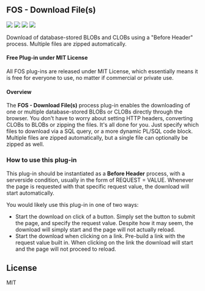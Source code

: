 ## FOS - Download File(s)

![](https://img.shields.io/badge/Plug--in_Type-Process-orange.svg) ![](https://img.shields.io/badge/APEX-19.2-success.svg) ![](https://img.shields.io/badge/APEX-20.1-success.svg) ![](https://img.shields.io/badge/APEX-20.2-success.svg)

Download of database-stored BLOBs and CLOBs using a "Before Header" process. Multiple files are zipped automatically.
<h4>Free Plug-in under MIT License</h4>
<p>
All FOS plug-ins are released under MIT License, which essentially means it is free for everyone to use, no matter if commercial or private use.
</p>
<h4>Overview</h4>
<p>The <strong>FOS - Download File(s)</strong> process plug-in enables the downloading of one or multiple database-stored BLOBs or CLOBs directly through the browser. You don't have to worry about setting HTTP headers, converting CLOBs to BLOBs or zipping the files. It's all done for you. Just specify which files to download via a SQL query, or a more dynamic PL/SQL code block. Multiple files are zipped automatically, but a single file can optionally be zipped as well.</p>

<h3>How to use this plug-in</h3>
<p>This plug-in should be instantiated as a <strong>Before Header</strong> process, with a serverside condition, usually in the form of REQUEST = VALUE. Whenever the page is requested with that specific request value, the download will start automatically.</p>
<p>You would likely use this plug-in in one of two ways:
<ul>
<li>Start the download on click of a button. Simply set the button to submit the page, and specify the request value. Despite how it may seem, the download will simply start and the page will not actually reload.</li>
<li>Start the download when clicking on a link. Pre-build a link with the request value built in. When clicking on the link the download will start and the page will not proceed to reload.</li>
</ul>
</p>

## License

MIT

